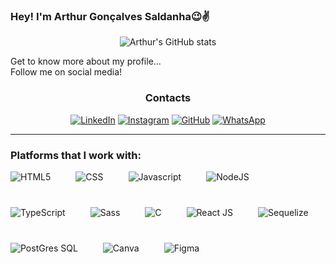 
### Hey! I'm Arthur Gonçalves Saldanha😉✌️

<div style="display: inline_block;" align="center">

![Arthur's GitHub stats](https://github-readme-stats.vercel.app/api?username=arthurgs2006&show_icons=true&theme=transparent)

</div>


<p>Get to know more about my profile...
<br>Follow me on social media!
</p>



<h3 align="center">Contacts</h3>

<div style="display: inline_block;" align="center">

[![LinkedIn](https://img.shields.io/badge/LinkedIn-0077B5?style=for-the-badge&logo=linkedin&logoColor=white)](https://www.linkedin.com/in/arthur-gon%C3%A7alves-saldanha-375a70157/)
[![Instagram](https://img.shields.io/badge/Instagram-E4405F?style=for-the-badge&logo=instagram&logoColor=white)](https://www.instagram.com/xulianito/?hl=pt)
[![GitHub](https://img.shields.io/badge/GitHub-100000?style=for-the-badge&logo=github&logoColor=white)](https://github.com/arthurgs2006)
[![WhatsApp](https://img.shields.io/badge/WhatsApp-25D366?style=for-the-badge&logo=whatsapp&logoColor=white)](https://wa.me/qr/VJZVJMOB5OMSD1)

</div>


<hr/>

### Platforms that I work with:

<div style="display: flex; gap: 1vh; flex-wrap: wrap;" align="center">
    <img alt="HTML5" align="center" src="https://img.shields.io/badge/HTML5-E34F26?style=for-the-badge&logo=html5&logoColor=white">
    <img alt="CSS" align="center" src="    https://img.shields.io/badge/CSS3-1572B6?style=for-the-badge&logo=css3&logoColor=white">
    <img alt="Javascript" align="center" src="https://img.shields.io/badge/JavaScript-F7DF1E?style=for-the-badge&logo=javascript&logoColor=black">
    <img alt="NodeJS" align="center" src="https://img.shields.io/badge/Node.js-43853D?style=for-the-badge&logo=node.js&logoColor=white">
    <img alt="TypeScript" align="center" src="https://img.shields.io/badge/TypeScript-007ACC?style=for-the-badge&logo=typescript&logoColor=white">
    <img alt="Sass" align="center" src="https://img.shields.io/badge/Sass-CC6699?style=for-the-badge&logo=sass&logoColor=white">
    <img alt="C" align="center" src="https://img.shields.io/badge/C-00599C?style=for-the-badge&logo=c&logoColor=white">
    <img alt="React JS" align="center" src="https://img.shields.io/badge/React-20232A?style=for-the-badge&logo=react&logoColor=61DAFB">
    <img alt="Sequelize" align="center" src="https://img.shields.io/badge/sequelize-323330?style=for-the-badge&logo=sequelize&logoColor=blue">
    <img alt="PostGres SQL" align="center" src="https://img.shields.io/badge/PostgreSQL-316192?style=for-the-badge&logo=postgresql&logoColor=white">
    <img alt="Canva" align="center" src="https://img.shields.io/badge/Canva-%2300C4CC.svg?&style=for-the-badge&logo=Canva&logoColor=white">
    <img alt="Figma" align="center" src="https://img.shields.io/badge/Figma-F24E1E?style=for-the-badge&logo=figma&logoColor=white">

</div>



